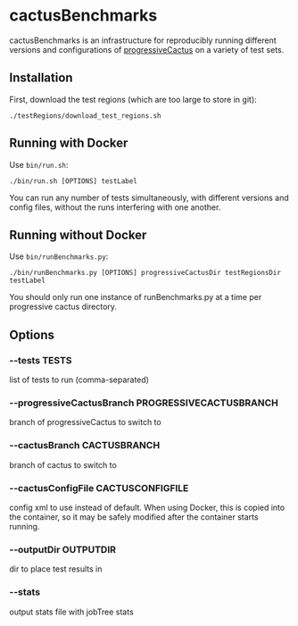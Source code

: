 # cactusBenchmarks

cactusBenchmarks is an infrastructure for reproducibly running
different versions and configurations of
[progressiveCactus](https://github.com/glennhickey/progressiveCactus)
on a variety of test sets.

## Installation

First, download the test regions (which are too large to store in git):

```
./testRegions/download_test_regions.sh
```

## Running with Docker

Use `bin/run.sh`:

```
./bin/run.sh [OPTIONS] testLabel
```

You can run any number of tests simultaneously, with different
versions and config files, without the runs interfering with one
another.

## Running without Docker

Use `bin/runBenchmarks.py`:

```
./bin/runBenchmarks.py [OPTIONS] progressiveCactusDir testRegionsDir testLabel
```

You should only run one instance of runBenchmarks.py at a time per
progressive cactus directory.

## Options

### --tests TESTS
list of tests to run (comma-separated)
### --progressiveCactusBranch PROGRESSIVECACTUSBRANCH
branch of progressiveCactus to switch to
### --cactusBranch CACTUSBRANCH
branch of cactus to switch to
### --cactusConfigFile CACTUSCONFIGFILE
config xml to use instead of default. When using Docker, this is
copied into the container, so it may be safely modified after the
container starts running.
### --outputDir OUTPUTDIR
dir to place test results in
### --stats
output stats file with jobTree stats
